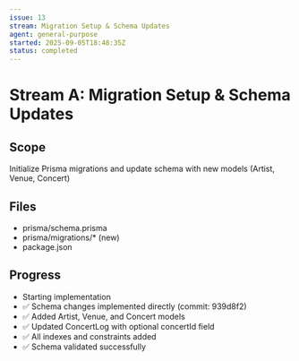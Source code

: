 ```yaml
---
issue: 13
stream: Migration Setup & Schema Updates
agent: general-purpose
started: 2025-09-05T18:48:35Z
status: completed
---
```


# Stream A: Migration Setup & Schema Updates

## Scope
Initialize Prisma migrations and update schema with new models (Artist, Venue, Concert)

## Files
- prisma/schema.prisma
- prisma/migrations/* (new)
- package.json

## Progress
- Starting implementation
- ✅ Schema changes implemented directly (commit: 939d8f2)
- ✅ Added Artist, Venue, and Concert models
- ✅ Updated ConcertLog with optional concertId field
- ✅ All indexes and constraints added
- ✅ Schema validated successfully